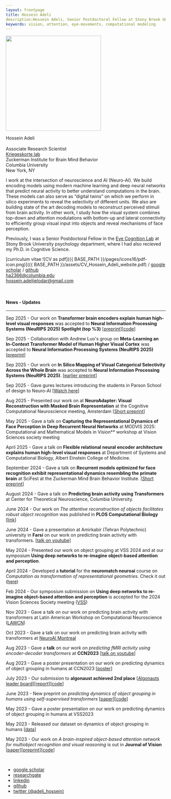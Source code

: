 ```yaml
---
layout: frontpage
title: Hossein Adeli
description:Hossein Adeli, Senior Postdoctoral Fellow at Stony Brook University. 
keywords: vision, attention, eye-movements, computational modeling
---
```


<img src="{{ BASE_PATH }}/assets/profile_hossein.png"  width = 300>

Hossein Adeli <br/><br/>
Associate Research Scientist <br/>
[Kriegeskorte lab](https://kriegeskortelab.zuckermaninstitute.columbia.edu/)  <br/>
Zuckerman Institute for Brain Mind Behavior <br/>
Columbia University <br/>
New York, NY <br/>

I work at the intersection of neuroscience and AI (Neuro-AI). We build encoding models using modern machine
learning and deep neural networks that predict neural activity to better understand computations in the brain. These
models can also serve as “digital twins” on which we perform in silico experiments to reveal the selectivity of
different units. We also are building state of the art decoding models to reconstruct perceived stimuli from brain
activity. In other work, I study how the visual system combines top-down and attention modulations with bottom-up
and lateral connectivity to efficiently group visual input into objects and reveal mechanisms of face perception.

Previously, I was a Senior Postdoctoral Fellow in the [Eye Cognition Lab](https://you.stonybrook.edu/zelinsky/who-we-are/) at Stony Brook University psychology department, where I had also recieved my Ph.D. in Cognitive Science.  

<!-- My research focuses on using computational and behavioral tools and through collaboration neural recording  to study the relationship between recognition, attention and grouping. -->

[curriculum vitae ![CV as pdf]({{ BASE_PATH }}/pages/icons16/pdf-icon.png)]({{ BASE_PATH }}/assets/CV_Hossein_Adeli_website.pdf) / 
[google scholar](https://scholar.google.com/citations?hl=en&user=EdIFZpQAAAAJ) / 
[github](https://github.com/Hosseinadeli) <br/>
ha2366@columbia.edu<br/>
hossein.adelijelodar@gmail.com<br/>

&nbsp;

#### News - Updates
---

Sep 2025 - Our work on **Transformer brain encoders explain human high-level visual responses** was accepted to **Neural Information Processing Systems (NeuRIPS 2025) Spotlight (top %3)**  [[preprint](https://arxiv.org/abs/2505.17329)][[code](https://github.com/Hosseinadeli/transformer_brain_encoder)]

Sep 2025 - Collaboration with Andrew Luo's group on **Meta-Learning an In-Context Transformer Model of Human Higher Visual Cortex** was accepted to **Neural Information Processing Systems (NeuRIPS 2025)** [[preprint](https://arxiv.org/abs/2505.15813)]

Sep 2025 - Our work on **In Silico Mapping of Visual Categorical Selectivity Across the Whole Brain** was accepted to **Neural Information Processing Systems (NeuRIPS 2025)**. [[earlier preprint](https://2025.ccneuro.org/abstract_pdf/Hwang_2025_Discovering_visual_categorical_selectivity_across_whole.pdf)]

Sep 2025 - Gave gures lectures introducing the students in Parson School of design to Neuro-AI [[Watch here](https://www.youtube.com/watch?v=3E-Rtp1lNPU&list=PLGZPCQpQdfNx1HlH-R3w8OhzaJvLWwkOY&ab_channel=HosseinAdeli)]

Aug 2025 - Presented our work on at **NeuroAdapter: Visual Reconstruction with Masked Brain Representation** at the Cognitive Computational Neuroscience meeting, Amsterdam [[Short preprint](https://2025.ccneuro.org/abstract_pdf/Adeli_2025_NeuroAdapter_Visual_Reconstruction_Masked_Brain_Representation.pdf)]

May 2025 - Gave a talk on **Capturing the Representational Dynamics of Face Perception in Deep Recurrent Neural Networks** at MODVIS 2025: Computational and Mathematical Models in Vision** workshop at Vision Sciences society meeting 

April 2025 - Gave a talk on **Flexible relational neural encoder architecture explains human high-level visual responses** at
Department of Systems and Computational Biology, Albert Einstein College of Medicine. 

September 2024 - Gave a talk on **Recurrent models optimized for face recognition exhibit representational dynamics resembling the
primate brain** at SciFest at the Zuckerman Mind Brain Behavior Institute. [[Short preprint](https://2024.ccneuro.org/pdf/505_Paper_authored_CCN_2024_final_with_authors.pdf)]

August 2024 - Gave a talk on **Predicting brain activity using Transformers** at Center for Theoretical Neuroscience, Columbia
University. 

June 2024 - Our work on *The attentive reconstruction of objects facilitates robust object recognition* was published in **PLOS Computational Biology**  [[link](https://journals.plos.org/ploscompbiol/article?id=10.1371/journal.pcbi.1012159)]

June 2024 - Gave a presentation at Amirkabir (Tehran Polytechnic) university in **Farsi** on our work on predicting brain activity with transformers. [[talk on youtube](https://youtu.be/JP1-6KrPuFY)]

May 2024 - Presented our work on object grouping at VSS 2024 and at our symposium **Using deep networks to re-imagine object-based attention and perception**.

April 2024 - Developed a **tutorial** for the **neuromatch neuroai** course on *Computation as transformation of representational geometries*. Check it out ([here](https://neuroai.neuromatch.io/tutorials/W1D3_ComparingArtificialAndBiologicalNetworks/student/W1D3_Tutorial2.html))

Feb 2024 - Our symposium submission on **Using deep networks to re-imagine object-based attention and perception** is accepted for the 2024 Vision Sciences Society meeting ([VSS](https://www.visionsciences.org/symposia/?sym=21))

Nov 2023 - Gave a talk on our work on predicting brain activity with transformers at Latin American Workshop on Computational Neuroscience ([LAWCN](https://lawcn.co/))

Oct 2023 - Gave a talk on our work on predicting brain activity with transformers at [NeuroAI Montreal](https://www.neuroaimontreal.com/)

Aug 2023 - Gave a **talk** on our work on *predicting fMRI activity using encoder-decoder transformers* at **CCN2023** [[talk on youtube](https://www.youtube.com/live/9Xh55mcWJeE?si=K_Nqme9OYwBHj8eh&t=2302)]

Aug 2023 - Gave a poster presentation on our work on predicting dynamics of object grouping in humans at CCN2023 [[poster](https://drive.google.com/file/d/1E0P7zs2n1u61J6mOC5ix2PTcBSn_yX7o/view)]

July 2023 - Our submission to **algonaust achieved 2nd place**  [[Algonauts leader board](http://algonauts.csail.mit.edu/challenge.html)][[report](https://www.biorxiv.org/content/10.1101/2023.08.02.551743v1)][[code](https://github.com/Hosseinadeli/algonauts2023_transformers)]

June 2023 - New preprint on *predicting dynamics of object grouping in humans using self-supervised transformers* [[paper](https://arxiv.org/abs/2306.00294)][[code](https://github.com/Hosseinadeli/affinity_attention)]

May 2023 - Gave a poster presentation on our work on predicting dynamics of object grouping in humans at VSS2023

May 2023 - Released our dataset on dynamics of object grouping in humans [[data](https://github.com/Hosseinadeli/affinity_attention)]

May 2023 - Our work on *A brain-inspired object-based attention network for multiobject recognition and visual reasoning* is out in **Journal of Vision** [[paper](https://jov.arvojournals.org/article.aspx?articleid=2785636)][[preprint](https://www.biorxiv.org/content/10.1101/2022.04.02.486850v2.abstract)][[code](https://github.com/Hosseinadeli/OCRA)]


&nbsp;

<div class="navbar">
  <div class="navbar-inner">
      <ul class="nav">
          <!-- <li><a href="{{ BASE_PATH }}/assets/CV_Hossein_Adeli_website.pdf">cv</a></li> -->
          <li><a href="https://scholar.google.com/citations?hl=en&user=EdIFZpQAAAAJ">google scholar</a></li>
          <li><a href="https://www.researchgate.net/profile/Hossein-Adeli">researchgate</a></li>
          <li><a href="https://www.linkedin.com/in/hossein-adeli/">linkedin</a></li>
          <li><a href="https://github.com/Hosseinadeli">github</a></li>
          <li><a href="https://twitter.com/adeli_hossein">twitter (@adeli_hossein)</a></li>
      </ul>
  </div>
</div>
